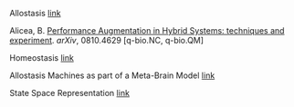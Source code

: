 Allostasis  [link](https://en.wikipedia.org/wiki/Allostasis)

Alicea, B. [Performance Augmentation in Hybrid Systems: techniques and experiment](http://arxiv.org/abs/0810.4629). _arXiv_, 0810.4629 [q-bio.NC, q-bio.QM]

Homeostasis  [link](https://en.wikipedia.org/wiki/Homeostasis)

Allostasis Machines as part of a Meta-Brain Model [link](https://github.com/Orthogonal-Research-Lab/Meta-brain-Models/tree/master/Allostasis%20Machines)

State Space Representation  [link](https://en.wikipedia.org/wiki/State-space_representation)
